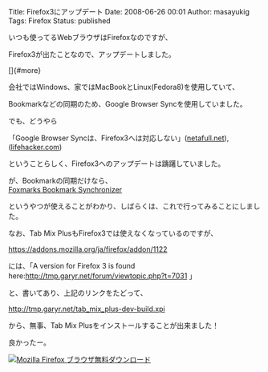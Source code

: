 Title: Firefox3にアップデート
Date: 2008-06-26 00:01
Author: masayukig
Tags: Firefox
Status: published

いつも使ってるWebブラウザはFirefoxなのですが、

Firefox3が出たことなので、アップデートしました。

[]{#more}

会社ではWindows、家ではMacBookとLinux(Fedora8)を使用していて、

Bookmarkなどの同期のため、Google Browser Syncを使用していました。

でも、どうやら

「Google Browser
Syncは、Firefox3へは対応しない」([netafull.net](http://netafull.net/firefox-addon/026281.html "http://netafull.net/firefox-addon/026281.html")),
([lifehacker.com](http://lifehacker.com/396112/google-browser-sync-discontinued-no-firefox-3-support "http://lifehacker.com/396112/google-browser-sync-discontinued-no-firefox-3-support"))

ということらしく、Firefox3へのアップデートは躊躇していました。

が、Bookmarkの同期だけなら、  
[Foxmarks Bookmark
Synchronizer](https://addons.mozilla.org/en-US/firefox/addon/2410 "https://addons.mozilla.org/en-US/firefox/addon/2410")

というやつが使えることがわかり、しばらくは、これで行ってみることにしました。

なお、Tab Mix PlusもFirefox3では使えなくなっているのですが、

<https://addons.mozilla.org/ja/firefox/addon/1122>

には、「A version for Firefox 3 is found
here:http://tmp.garyr.net/forum/viewtopic.php?t=7031 」

と、書いてあり、上記のリンクをたどって、

<http://tmp.garyr.net/tab_mix_plus-dev-build.xpi>

から、無事、Tab Mix Plusをインストールすることが出来ました！

良かったー。

[![Mozilla Firefox
ブラウザ無料ダウンロード](http://www.0r2.info/blog//getfirefox.jp/b/125x125_rounded_whitegrey "Mozilla Firefox ブラウザ無料ダウンロード")](http://getfirefox.jp/)

